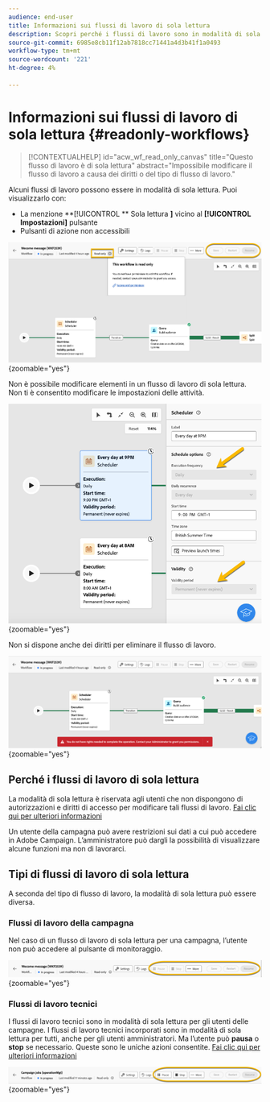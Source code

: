 ```yaml
---
audience: end-user
title: Informazioni sui flussi di lavoro di sola lettura
description: Scopri perché i flussi di lavoro sono in modalità di sola lettura
source-git-commit: 6985e8cb11f12ab7818cc71441a4d3b41f1a0493
workflow-type: tm+mt
source-wordcount: '221'
ht-degree: 4%

---
```


# Informazioni sui flussi di lavoro di sola lettura {#readonly-workflows}

>[!CONTEXTUALHELP]
>id="acw_wf_read_only_canvas"
>title="Questo flusso di lavoro è di sola lettura"
>abstract="Impossibile modificare il flusso di lavoro a causa dei diritti o del tipo di flusso di lavoro."

Alcuni flussi di lavoro possono essere in modalità di sola lettura. Puoi visualizzarlo con:

- La menzione **[!UICONTROL ** Sola lettura **]**  vicino al **[!UICONTROL Impostazioni]** pulsante
- Pulsanti di azione non accessibili

![](assets/readonly-workflow.png){zoomable="yes"}

Non è possibile modificare elementi in un flusso di lavoro di sola lettura. Non ti è consentito modificare le impostazioni delle attività.


![](assets/scheduler-readonly.png){zoomable="yes"}


Non si dispone anche dei diritti per eliminare il flusso di lavoro.

![](assets/readonly-rights.png){zoomable="yes"}

## Perché i flussi di lavoro di sola lettura

La modalità di sola lettura è riservata agli utenti che non dispongono di autorizzazioni e diritti di accesso per modificare tali flussi di lavoro. [Fai clic qui per ulteriori informazioni](../get-started/permissions.md)

Un utente della campagna può avere restrizioni sui dati a cui può accedere in Adobe Campaign. L’amministratore può dargli la possibilità di visualizzare alcune funzioni ma non di lavorarci.

## Tipi di flussi di lavoro di sola lettura

A seconda del tipo di flusso di lavoro, la modalità di sola lettura può essere diversa.

### Flussi di lavoro della campagna

Nel caso di un flusso di lavoro di sola lettura per una campagna, l’utente non può accedere al pulsante di monitoraggio.

![](assets/readonly-campaign-workflow.png){zoomable="yes"}

### Flussi di lavoro tecnici

I flussi di lavoro tecnici sono in modalità di sola lettura per gli utenti delle campagne.
I flussi di lavoro tecnici incorporati sono in modalità di sola lettura per tutti, anche per gli utenti amministratori. Ma l’utente può **pausa** o **stop** se necessario. Queste sono le uniche azioni consentite. [Fai clic qui per ulteriori informazioni](https://experienceleague.adobe.com/en/docs/campaign/automation/workflows/introduction/wf-type/technical-workflows)

![](assets/readonly-technical-workflow.png){zoomable="yes"}